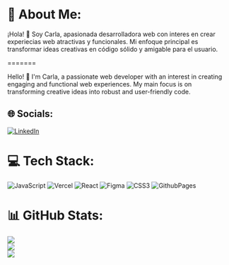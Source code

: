 # 💫 About Me:
¡Hola! 👋 Soy Carla, apasionada desarrolladora web con interes en crear experiecias web atractivas y funcionales. Mi enfoque principal es transformar ideas creativas en código sólido y amigable para el usuario.

=======

Hello! 👋 I'm Carla, a passionate web developer with an interest in creating engaging and functional web experiences. My main focus is on transforming creative ideas into robust and user-friendly code.


## 🌐 Socials:
[![LinkedIn](https://img.shields.io/badge/LinkedIn-%230077B5.svg?logo=linkedin&logoColor=white)](https://linkedin.com/in/www.linkedin.com/in/carla-campaña-815802160) 

# 💻 Tech Stack:
![JavaScript](https://img.shields.io/badge/javascript-%23323330.svg?style=for-the-badge&logo=javascript&logoColor=%23F7DF1E) ![Vercel](https://img.shields.io/badge/vercel-%23000000.svg?style=for-the-badge&logo=vercel&logoColor=white) ![React](https://img.shields.io/badge/react-%2320232a.svg?style=for-the-badge&logo=react&logoColor=%2361DAFB) ![Figma](https://img.shields.io/badge/figma-%23F24E1E.svg?style=for-the-badge&logo=figma&logoColor=white) ![CSS3](https://img.shields.io/badge/css3-%231572B6.svg?style=for-the-badge&logo=css3&logoColor=white) ![GithubPages](https://img.shields.io/badge/github%20pages-121013?style=for-the-badge&logo=github&logoColor=white)
# 📊 GitHub Stats:
![](https://github-readme-stats.vercel.app/api?username=CarliCG&theme=react&hide_border=false&include_all_commits=false&count_private=false)<br/>
![](https://github-readme-streak-stats.herokuapp.com/?user=CarliCG&theme=react&hide_border=false)<br/>
![](https://github-readme-stats.vercel.app/api/top-langs/?username=CarliCG&theme=react&hide_border=false&include_all_commits=false&count_private=false&layout=compact)

